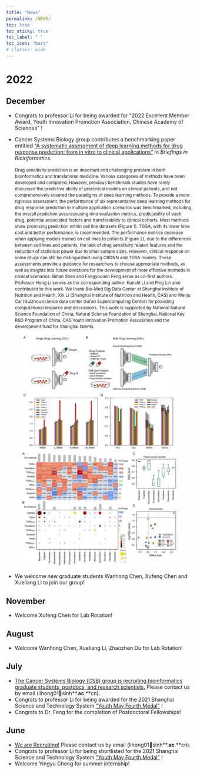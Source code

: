 ```yaml
---
title: "News"
permalink: /NEWS/
toc: true
toc_sticky: true
toc_label: " "
toc_icon: "bars"
# classes: wide
---
```

# 2022

## December

* Congrats to professor Li for being awarded for "2022 Excellent Member Award, Youth Innovation Promotion Association, Chinese Academy of Sciences" !

* Cancer Systems Biology group contributes a benchmarking paper entitled [“A systematic assessment of deep learning methods for drug response prediction: from in vitro to clinical applications”](https://academic.oup.com/bib/advance-article/doi/10.1093/bib/bbac605/6961794?utm_source=authortollfreelink&utm_campaign=bib&utm_medium=email&guestAccessKey=b7e964fc-aafa-438c-8414-a8bdc22e2313) in _Briefings in Bioinformatics_.

  <small>Drug sensitivity prediction is an important and challenging problem in both bioinformatics and translational medicine. Various categories of methods have been developed and compared. However, previous benchmark studies have rarely discussed the predictive ability of preclinical models on clinical patients, and not comprehensively covered the paradigms of deep learning methods.
  To provide a more rigorous assessment, the performance of six representative deep learning methods for drug response prediction in multiple application scenarios was benchmarked, including the overall prediction accuracyusing nine evaluation metrics, predictability of each drug, potential associated factors and transferability to clinical cohorts. Most methods show promising prediction within cell line datasets (Figure 1). TGSA, with its lower time cost and better performance, is recommended. The performance metrics decrease when applying models trained on cell lines to patients (Figure 2), due to the differences between cell lines and patients, the lack of drug sensitivity related features and the reduction of statistical power due to small sample sizes. However, clinical response on some drugs can still be distinguished using CRDNN and TGSA models. These assessments provide a guidance for researchers to choose appropriate methods, as well as insights into future directions for the development of more effective methods in clinical scenarios.
  Bihan Shen and Fangyoumin Feng serve as co-first authors. Professor Hong Li serves as the corresponding author. Kunshi Li and Ping Lin also contributed to this work. We thank Bio-Med Big Data Center at Shanghai Institute of Nutrition and Health, Xin Li (Shanghai Institute of Nutrition and Health, CAS) and Wenju Cai (Guizhou science data center Gui’an Supercomputing Center) for providing computational resource and discussions. This work is supported by National Natural Science Foundation of China, Natural Science Foundation of Shanghai, National Key R&D Program of China, CAS Youth Innovation Promotion Association and the development fund for Shanghai talents.</small>
<figure class="half">
  <a href="/assets/img/news/BIB2022FIG3.jpg" title="Figure1. Overall performance of two typical deep learning paradigms for drug response prediction" alt="Figure1. Overall performance of two typical deep learning paradigms for drug response prediction">
  <img src="/assets/img/news/BIB2022FIG3.jpg" title="Figure1. Overall performance of two typical deep learning paradigms for drug response prediction" alt="Figure1. Overall performance of two typical deep learning paradigms for drug response prediction"></a>
  <a href="/assets/img/news/BIB2022FIG2.jpg" title="Figure2. Assessment of model transferability on clinical cohorts" alt="Figure2. Assessment of model transferability on clinical cohorts">
  <img src="/assets/img/news/BIB2022FIG2.jpg" title="Figure2. Assessment of model transferability on clinical cohorts" alt="Figure2. Assessment of model transferability on clinical cohorts"></a>
</figure>

* We welcome new graduate students Wanhong Chen, Xufeng Chen and Xueliang Li to join our group!
  
## November

* Welcome Xufeng Chen for Lab Rotation!

## August
* Welcome Wanhong Chen, Xueliang Li, Zhaozhen Du for Lab Rotation!

## July
* [The Cancer Systems Biology (CSB) group is recruiting bioinformatics graduate students, postdocs, and research scientists.](https://mp.weixin.qq.com/s/Uy-JTOyzY0aRbXBqJhN3gQ)  Please contact us by email (lihong01:paperclip:sinh**.**ac**.**cn).
* Congrats to professor Li for being awarded for the 2021 Shanghai Science and Technology System ["Youth May Fourth Medal"](https://mp.weixin.qq.com/s/auRFODYnQS0AgRUbIC3Udw) !
* Congrats to Dr. Feng for the completion of Postdoctoral Fellowships!

## June
* [We are Recruiting!](https://mp.weixin.qq.com/s/TiMQ6OaOqS5glV4V9LSiFg)  Please contact us by email (lihong01:paperclip:sinh**.**ac**.**cn).
* Congrats to professor Li for being shortlisted for the 2021 Shanghai Science and Technology System ["Youth May Fourth Medal"](https://mp.weixin.qq.com/s/WJEZk6PW9rJHTI1YDBCUcA) !
* Welcome Yingyu Cheng for summer internship!
